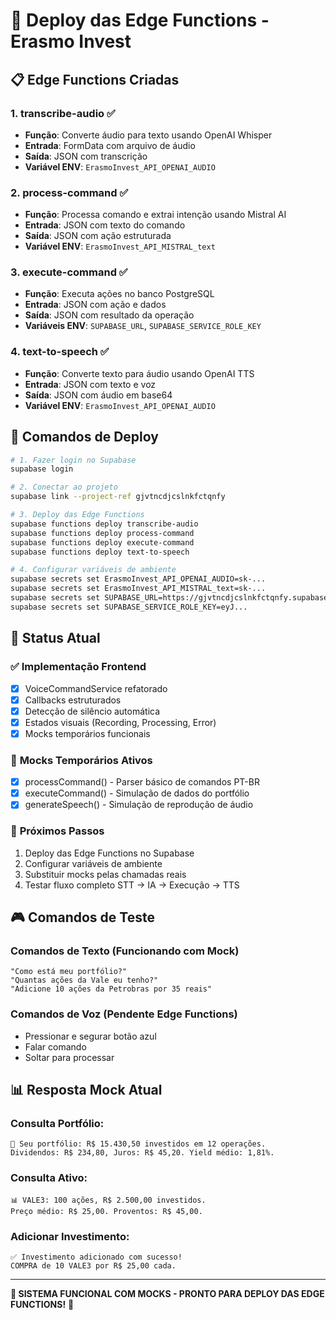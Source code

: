 # 🚀 Deploy das Edge Functions - Erasmo Invest

## 📋 **Edge Functions Criadas**

### 1. **transcribe-audio** ✅
- **Função**: Converte áudio para texto usando OpenAI Whisper
- **Entrada**: FormData com arquivo de áudio
- **Saída**: JSON com transcrição
- **Variável ENV**: `ErasmoInvest_API_OPENAI_AUDIO`

### 2. **process-command** ✅ 
- **Função**: Processa comando e extrai intenção usando Mistral AI
- **Entrada**: JSON com texto do comando
- **Saída**: JSON com ação estruturada
- **Variável ENV**: `ErasmoInvest_API_MISTRAL_text`

### 3. **execute-command** ✅
- **Função**: Executa ações no banco PostgreSQL
- **Entrada**: JSON com ação e dados
- **Saída**: JSON com resultado da operação
- **Variáveis ENV**: `SUPABASE_URL`, `SUPABASE_SERVICE_ROLE_KEY`

### 4. **text-to-speech** ✅
- **Função**: Converte texto para áudio usando OpenAI TTS
- **Entrada**: JSON com texto e voz
- **Saída**: JSON com áudio em base64
- **Variável ENV**: `ErasmoInvest_API_OPENAI_AUDIO`

## 🔧 **Comandos de Deploy**

```bash
# 1. Fazer login no Supabase
supabase login

# 2. Conectar ao projeto
supabase link --project-ref gjvtncdjcslnkfctqnfy

# 3. Deploy das Edge Functions
supabase functions deploy transcribe-audio
supabase functions deploy process-command  
supabase functions deploy execute-command
supabase functions deploy text-to-speech

# 4. Configurar variáveis de ambiente
supabase secrets set ErasmoInvest_API_OPENAI_AUDIO=sk-...
supabase secrets set ErasmoInvest_API_MISTRAL_text=sk-...
supabase secrets set SUPABASE_URL=https://gjvtncdjcslnkfctqnfy.supabase.co
supabase secrets set SUPABASE_SERVICE_ROLE_KEY=eyJ...
```

## 🎯 **Status Atual**

### ✅ **Implementação Frontend**
- [x] VoiceCommandService refatorado
- [x] Callbacks estruturados
- [x] Detecção de silêncio automática
- [x] Estados visuais (Recording, Processing, Error)
- [x] Mocks temporários funcionais

### 🔄 **Mocks Temporários Ativos**
- [x] processCommand() - Parser básico de comandos PT-BR
- [x] executeCommand() - Simulação de dados do portfólio
- [x] generateSpeech() - Simulação de reprodução de áudio

### 🚀 **Próximos Passos**
1. Deploy das Edge Functions no Supabase
2. Configurar variáveis de ambiente
3. Substituir mocks pelas chamadas reais
4. Testar fluxo completo STT → IA → Execução → TTS

## 🎮 **Comandos de Teste**

### **Comandos de Texto** (Funcionando com Mock)
```
"Como está meu portfólio?"
"Quantas ações da Vale eu tenho?"
"Adicione 10 ações da Petrobras por 35 reais"
```

### **Comandos de Voz** (Pendente Edge Functions)
- Pressionar e segurar botão azul
- Falar comando
- Soltar para processar

## 📊 **Resposta Mock Atual**

### Consulta Portfólio:
```
💼 Seu portfólio: R$ 15.430,50 investidos em 12 operações. 
Dividendos: R$ 234,80, Juros: R$ 45,20. Yield médio: 1,81%.
```

### Consulta Ativo:
```
📊 VALE3: 100 ações, R$ 2.500,00 investidos. 
Preço médio: R$ 25,00. Proventos: R$ 45,00.
```

### Adicionar Investimento:
```
✅ Investimento adicionado com sucesso! 
COMPRA de 10 VALE3 por R$ 25,00 cada.
```

---

**🎯 SISTEMA FUNCIONAL COM MOCKS - PRONTO PARA DEPLOY DAS EDGE FUNCTIONS!** 🚀 